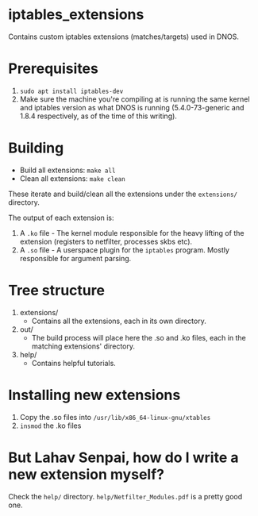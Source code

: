 # iptables_extensions
Contains custom iptables extensions (matches/targets) used in DNOS.

# Prerequisites
1. `sudo apt install iptables-dev`
2. Make sure the machine you're compiling at is running the same kernel and iptables version as what DNOS is running (5.4.0-73-generic and 1.8.4 respectively, as of the time of this writing).

# Building
* Build all extensions: `make all`
* Clean all extensions: `make clean`

These iterate and build/clean all the extensions under the `extensions/` directory.

The output of each extension is:
1. A `.ko` file - The kernel module responsible for the heavy lifting of the extension (registers to netfilter, processes skbs etc).
2. A `.so` file - A userspace plugin for the `iptables` program. Mostly responsible for argument parsing.

# Tree structure
1. extensions/
    * Contains all the extensions, each in its own directory.
2. out/
    * The build process will place here the .so and .ko files, each in the matching extensions' directory.
3. help/
    * Contains helpful tutorials.

# Installing new extensions
1. Copy the .so files into `/usr/lib/x86_64-linux-gnu/xtables`
2. `insmod` the .ko files

# But Lahav Senpai, how do I write a new extension myself?
Check the `help/` directory. `help/Netfilter_Modules.pdf` is a pretty good one.
